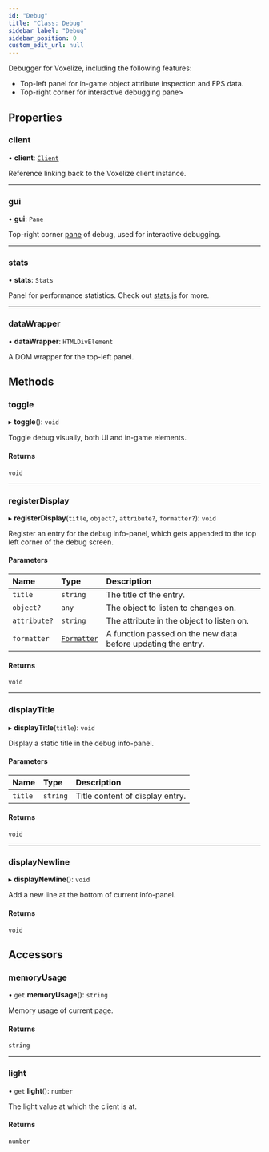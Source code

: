 ```yaml
---
id: "Debug"
title: "Class: Debug"
sidebar_label: "Debug"
sidebar_position: 0
custom_edit_url: null
---
```


Debugger for Voxelize, including the following features:
- Top-left panel for in-game object attribute inspection and FPS data.
- Top-right corner for interactive debugging pane>

## Properties

### client

• **client**: [`Client`](Client.md)

Reference linking back to the Voxelize client instance.

___

### gui

• **gui**: `Pane`

Top-right corner [pane](https://cocopon.github.io/tweakpane/) of debug,
used for interactive debugging.

___

### stats

• **stats**: `Stats`

Panel for performance statistics. Check out [stats.js](https://github.com/mrdoob/stats.js/) for more.

___

### dataWrapper

• **dataWrapper**: `HTMLDivElement`

A DOM wrapper for the top-left panel.

## Methods

### toggle

▸ **toggle**(): `void`

Toggle debug visually, both UI and in-game elements.

#### Returns

`void`

___

### registerDisplay

▸ **registerDisplay**(`title`, `object?`, `attribute?`, `formatter?`): `void`

Register an entry for the debug info-panel, which gets appended
to the top left corner of the debug screen.

#### Parameters

| Name | Type | Description |
| :------ | :------ | :------ |
| `title` | `string` | The title of the entry. |
| `object?` | `any` | The object to listen to changes on. |
| `attribute?` | `string` | The attribute in the object to listen on. |
| `formatter` | [`Formatter`](../modules.md#formatter-210) | A function passed on the new data before updating the entry. |

#### Returns

`void`

___

### displayTitle

▸ **displayTitle**(`title`): `void`

Display a static title in the debug info-panel.

#### Parameters

| Name | Type | Description |
| :------ | :------ | :------ |
| `title` | `string` | Title content of display entry. |

#### Returns

`void`

___

### displayNewline

▸ **displayNewline**(): `void`

Add a new line at the bottom of current info-panel.

#### Returns

`void`

## Accessors

### memoryUsage

• `get` **memoryUsage**(): `string`

Memory usage of current page.

#### Returns

`string`

___

### light

• `get` **light**(): `number`

The light value at which the client is at.

#### Returns

`number`
